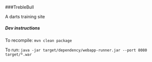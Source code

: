 ###TrebleBull

A darts training site

##### Dev instructions

To recompile:
`mvn clean package`

To run:
`java -jar target/dependency/webapp-runner.jar --port 8080 target/*.war`

